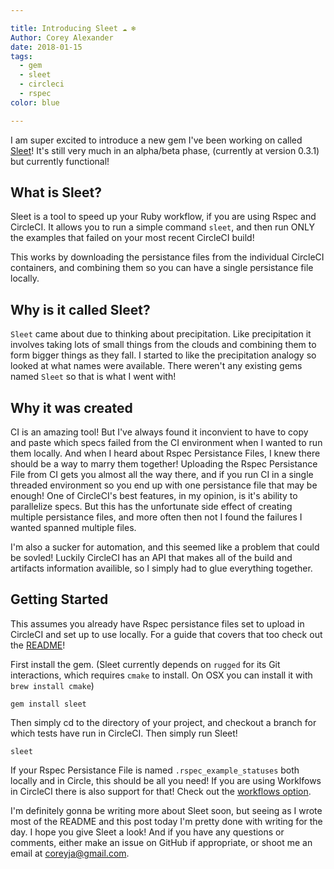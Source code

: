```yaml
---

title: Introducing Sleet ☁️ ❄️
Author: Corey Alexander
date: 2018-01-15
tags:
  - gem
  - sleet
  - circleci
  - rspec
color: blue

---
```


I am super excited to introduce a new gem I've been working on called [Sleet](https://github.com/coreyja/sleet)! It's still very much in an alpha/beta phase, (currently at version 0.3.1) but currently functional!

## What is Sleet?

Sleet is a tool to speed up your Ruby workflow, if you are using Rspec and CircleCI. It allows you to run a simple command `sleet`, and then run ONLY the examples that failed on your most recent CircleCI build!

This works by downloading the persistance files from the individual CircleCI containers, and combining them so you can have a single persistance file locally.

## Why is it called Sleet?

`Sleet` came about due to thinking about precipitation. Like precipitation it involves taking lots of small things from the clouds and combining them to form bigger things as they fall. I started to like the precipitation analogy so looked at what names were available. There weren't any existing gems named `Sleet` so that is what I went with!

## Why it was created

CI is an amazing tool! But I've always found it inconvient to have to copy and paste which specs failed from the CI environment when I wanted to run them locally. And when I heard about Rspec Persistance Files, I knew there should be a way to marry them together! Uploading the Rspec Persistance File from CI gets you almost all the way there, and if you run CI in a single threaded environment so you end up with one persistance file that may be enough! One of CircleCI's best features, in my opinion, is it's ability to parallelize specs. But this has the unfortunate side effect of creating multiple persistance files, and more often then not I found the failures I wanted spanned multiple files.

I'm also a sucker for automation, and this seemed like a problem that could be sovled! Luckily CircleCI has an API that makes all of the build and artifacts information availible, so I simply had to glue everything together.

## Getting Started

This assumes you already have Rspec persistance files set to upload in CircleCI and set up to use locally. For a guide that covers that too check out the [README](https://github.com/coreyja/sleet#getting-started)!

First install the gem.
(Sleet currently depends on `rugged` for its Git interactions, which requires `cmake` to install. On OSX you can install it with `brew install cmake`)

```
gem install sleet
```

Then simply cd to the directory of your project, and checkout a branch for which tests have run in CircleCI. Then simply run Sleet!

```
sleet
```

If your Rspec Persistance File is named `.rspec_example_statuses` both locally and in Circle, this should be all you need! If you are using Worklfows in CircleCI there is also support for that! Check out the [workflows option](https://github.com/coreyja/sleet#workflows).

I'm definitely gonna be writing more about Sleet soon, but seeing as I wrote most of the README and this post today I'm pretty done with writing for the day. I hope you give Sleet a look! And if you have any questions or comments, either make an issue on GitHub if appropriate, or shoot me an email at [coreyja@gmail.com](mailto:coreyja@gmail.com).
